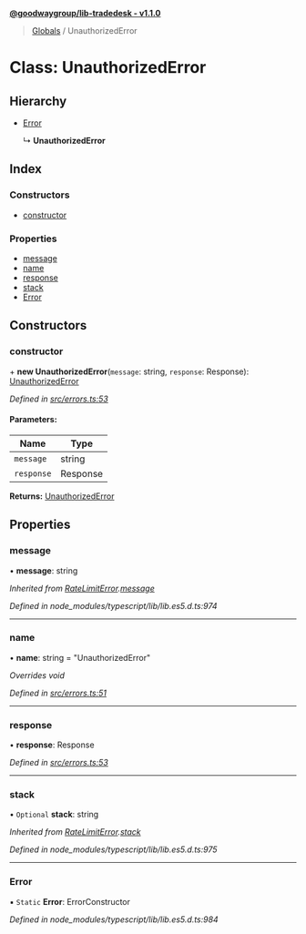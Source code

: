 **[@goodwaygroup/lib-tradedesk - v1.1.0](../README.md)**

> [Globals](../README.md) / UnauthorizedError

# Class: UnauthorizedError

## Hierarchy

* [Error](ratelimiterror.md#error)

  ↳ **UnauthorizedError**

## Index

### Constructors

* [constructor](unauthorizederror.md#constructor)

### Properties

* [message](unauthorizederror.md#message)
* [name](unauthorizederror.md#name)
* [response](unauthorizederror.md#response)
* [stack](unauthorizederror.md#stack)
* [Error](unauthorizederror.md#error)

## Constructors

### constructor

\+ **new UnauthorizedError**(`message`: string, `response`: Response): [UnauthorizedError](unauthorizederror.md)

*Defined in [src/errors.ts:53](https://github.com/GoodwayGroup/lib-tradedesk/blob/cc0625a/src/errors.ts#L53)*

#### Parameters:

Name | Type |
------ | ------ |
`message` | string |
`response` | Response |

**Returns:** [UnauthorizedError](unauthorizederror.md)

## Properties

### message

•  **message**: string

*Inherited from [RateLimitError](ratelimiterror.md).[message](ratelimiterror.md#message)*

*Defined in node_modules/typescript/lib/lib.es5.d.ts:974*

___

### name

•  **name**: string = "UnauthorizedError"

*Overrides void*

*Defined in [src/errors.ts:51](https://github.com/GoodwayGroup/lib-tradedesk/blob/cc0625a/src/errors.ts#L51)*

___

### response

•  **response**: Response

*Defined in [src/errors.ts:53](https://github.com/GoodwayGroup/lib-tradedesk/blob/cc0625a/src/errors.ts#L53)*

___

### stack

• `Optional` **stack**: string

*Inherited from [RateLimitError](ratelimiterror.md).[stack](ratelimiterror.md#stack)*

*Defined in node_modules/typescript/lib/lib.es5.d.ts:975*

___

### Error

▪ `Static` **Error**: ErrorConstructor

*Defined in node_modules/typescript/lib/lib.es5.d.ts:984*

